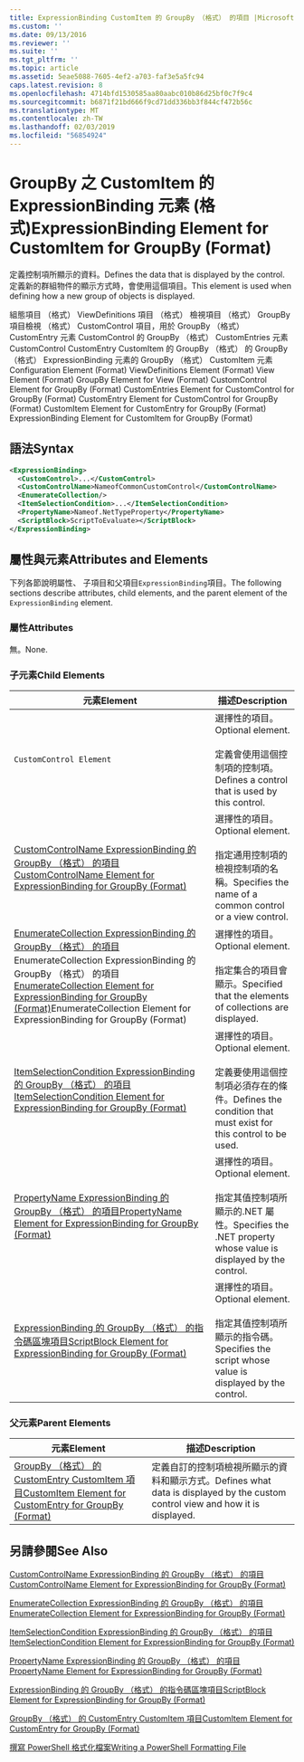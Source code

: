 ```yaml
---
title: ExpressionBinding CustomItem 的 GroupBy （格式） 的項目 |Microsoft Docs
ms.custom: ''
ms.date: 09/13/2016
ms.reviewer: ''
ms.suite: ''
ms.tgt_pltfrm: ''
ms.topic: article
ms.assetid: 5eae5088-7605-4ef2-a703-faf3e5a5fc94
caps.latest.revision: 8
ms.openlocfilehash: 4714bfd1530585aa80aabc010b86d25bf0c7f9c4
ms.sourcegitcommit: b6871f21bd666f9cd71dd336bb3f844cf472b56c
ms.translationtype: MT
ms.contentlocale: zh-TW
ms.lasthandoff: 02/03/2019
ms.locfileid: "56854924"
---
```

# <a name="expressionbinding-element-for-customitem-for-groupby-format"></a><span data-ttu-id="8bbab-102">GroupBy 之 CustomItem 的 ExpressionBinding 元素 (格式)</span><span class="sxs-lookup"><span data-stu-id="8bbab-102">ExpressionBinding Element for CustomItem for GroupBy (Format)</span></span>

<span data-ttu-id="8bbab-103">定義控制項所顯示的資料。</span><span class="sxs-lookup"><span data-stu-id="8bbab-103">Defines the data that is displayed by the control.</span></span> <span data-ttu-id="8bbab-104">定義新的群組物件的顯示方式時，會使用這個項目。</span><span class="sxs-lookup"><span data-stu-id="8bbab-104">This element is used when defining how a new group of objects is displayed.</span></span>

<span data-ttu-id="8bbab-105">組態項目 （格式） ViewDefinitions 項目 （格式） 檢視項目 （格式） GroupBy 項目檢視 （格式） CustomControl 項目，用於 GroupBy （格式） CustomEntry 元素 CustomControl 的 GroupBy （格式） CustomEntries 元素CustomControl CustomEntry CustomItem 的 GroupBy （格式） 的 GroupBy （格式） ExpressionBinding 元素的 GroupBy （格式） CustomItem 元素</span><span class="sxs-lookup"><span data-stu-id="8bbab-105">Configuration Element (Format) ViewDefinitions Element (Format) View Element (Format) GroupBy Element for View (Format) CustomControl Element for GroupBy (Format) CustomEntries Element for CustomControl for GroupBy (Format) CustomEntry Element for CustomControl for GroupBy (Format) CustomItem Element for CustomEntry for GroupBy (Format) ExpressionBinding Element for CustomItem for GroupBy (Format)</span></span>

## <a name="syntax"></a><span data-ttu-id="8bbab-106">語法</span><span class="sxs-lookup"><span data-stu-id="8bbab-106">Syntax</span></span>

```xml
<ExpressionBinding>
  <CustomControl>...</CustomControl>
  <CustomControlName>NameofCommonCustomControl</CustomControlName>
  <EnumerateCollection/>
  <ItemSelectionCondition>...</ItemSelectionCondition>
  <PropertyName>Nameof.NetTypeProperty</PropertyName>
  <ScriptBlock>ScriptToEvaluate></ScriptBlock>
</ExpressionBinding>
```

## <a name="attributes-and-elements"></a><span data-ttu-id="8bbab-107">屬性與元素</span><span class="sxs-lookup"><span data-stu-id="8bbab-107">Attributes and Elements</span></span>

<span data-ttu-id="8bbab-108">下列各節說明屬性、 子項目和父項目`ExpressionBinding`項目。</span><span class="sxs-lookup"><span data-stu-id="8bbab-108">The following sections describe attributes, child elements, and the parent element of the `ExpressionBinding` element.</span></span>

### <a name="attributes"></a><span data-ttu-id="8bbab-109">屬性</span><span class="sxs-lookup"><span data-stu-id="8bbab-109">Attributes</span></span>

<span data-ttu-id="8bbab-110">無。</span><span class="sxs-lookup"><span data-stu-id="8bbab-110">None.</span></span>

### <a name="child-elements"></a><span data-ttu-id="8bbab-111">子元素</span><span class="sxs-lookup"><span data-stu-id="8bbab-111">Child Elements</span></span>

|<span data-ttu-id="8bbab-112">元素</span><span class="sxs-lookup"><span data-stu-id="8bbab-112">Element</span></span>|<span data-ttu-id="8bbab-113">描述</span><span class="sxs-lookup"><span data-stu-id="8bbab-113">Description</span></span>|
|-------------|-----------------|
|`CustomControl Element`|<span data-ttu-id="8bbab-114">選擇性的項目。</span><span class="sxs-lookup"><span data-stu-id="8bbab-114">Optional element.</span></span><br /><br /> <span data-ttu-id="8bbab-115">定義會使用這個控制項的控制項。</span><span class="sxs-lookup"><span data-stu-id="8bbab-115">Defines a control that is used by this control.</span></span>|
|[<span data-ttu-id="8bbab-116">CustomControlName ExpressionBinding 的 GroupBy （格式） 的項目</span><span class="sxs-lookup"><span data-stu-id="8bbab-116">CustomControlName Element for ExpressionBinding for GroupBy (Format)</span></span>](./customcontrolname-element-for-expressionbinding-for-groupby-format.md)|<span data-ttu-id="8bbab-117">選擇性的項目。</span><span class="sxs-lookup"><span data-stu-id="8bbab-117">Optional element.</span></span><br /><br /> <span data-ttu-id="8bbab-118">指定通用控制項的檢視控制項的名稱。</span><span class="sxs-lookup"><span data-stu-id="8bbab-118">Specifies the name of a common control or a view control.</span></span>|
|<span data-ttu-id="8bbab-119">[EnumerateCollection ExpressionBinding 的 GroupBy （格式） 的項目](./enumeratecollection-element-for-expressionbinding-for-groupby-format.md)EnumerateCollection ExpressionBinding 的 GroupBy （格式） 的項目</span><span class="sxs-lookup"><span data-stu-id="8bbab-119">[EnumerateCollection Element for ExpressionBinding for GroupBy (Format)](./enumeratecollection-element-for-expressionbinding-for-groupby-format.md)EnumerateCollection Element for ExpressionBinding for GroupBy (Format)</span></span>|<span data-ttu-id="8bbab-120">選擇性的項目。</span><span class="sxs-lookup"><span data-stu-id="8bbab-120">Optional element.</span></span><br /><br /> <span data-ttu-id="8bbab-121">指定集合的項目會顯示。</span><span class="sxs-lookup"><span data-stu-id="8bbab-121">Specified that the elements of collections are displayed.</span></span>|
|[<span data-ttu-id="8bbab-122">ItemSelectionCondition ExpressionBinding 的 GroupBy （格式） 的項目</span><span class="sxs-lookup"><span data-stu-id="8bbab-122">ItemSelectionCondition Element for ExpressionBinding for GroupBy (Format)</span></span>](./itemselectioncondition-element-for-expressionbinding-for-groupby-format.md)|<span data-ttu-id="8bbab-123">選擇性的項目。</span><span class="sxs-lookup"><span data-stu-id="8bbab-123">Optional element.</span></span><br /><br /> <span data-ttu-id="8bbab-124">定義要使用這個控制項必須存在的條件。</span><span class="sxs-lookup"><span data-stu-id="8bbab-124">Defines the condition that must exist for this control to be used.</span></span>|
|[<span data-ttu-id="8bbab-125">PropertyName ExpressionBinding 的 GroupBy （格式） 的項目</span><span class="sxs-lookup"><span data-stu-id="8bbab-125">PropertyName Element for ExpressionBinding for GroupBy (Format)</span></span>](./propertyname-element-for-expressionbinding-for-groupby-format.md)|<span data-ttu-id="8bbab-126">選擇性的項目。</span><span class="sxs-lookup"><span data-stu-id="8bbab-126">Optional element.</span></span><br /><br /> <span data-ttu-id="8bbab-127">指定其值控制項所顯示的.NET 屬性。</span><span class="sxs-lookup"><span data-stu-id="8bbab-127">Specifies the .NET property whose value is displayed by the control.</span></span>|
|[<span data-ttu-id="8bbab-128">ExpressionBinding 的 GroupBy （格式） 的指令碼區塊項目</span><span class="sxs-lookup"><span data-stu-id="8bbab-128">ScriptBlock Element for ExpressionBinding for GroupBy (Format)</span></span>](./scriptblock-element-for-expressionbinding-for-groupby-format.md)|<span data-ttu-id="8bbab-129">選擇性的項目。</span><span class="sxs-lookup"><span data-stu-id="8bbab-129">Optional element.</span></span><br /><br /> <span data-ttu-id="8bbab-130">指定其值控制項所顯示的指令碼。</span><span class="sxs-lookup"><span data-stu-id="8bbab-130">Specifies the script whose value is displayed by the control.</span></span>|

### <a name="parent-elements"></a><span data-ttu-id="8bbab-131">父元素</span><span class="sxs-lookup"><span data-stu-id="8bbab-131">Parent Elements</span></span>

|<span data-ttu-id="8bbab-132">元素</span><span class="sxs-lookup"><span data-stu-id="8bbab-132">Element</span></span>|<span data-ttu-id="8bbab-133">描述</span><span class="sxs-lookup"><span data-stu-id="8bbab-133">Description</span></span>|
|-------------|-----------------|
|[<span data-ttu-id="8bbab-134">GroupBy （格式） 的 CustomEntry CustomItem 項目</span><span class="sxs-lookup"><span data-stu-id="8bbab-134">CustomItem Element for CustomEntry for GroupBy (Format)</span></span>](./customitem-element-for-customentry-for-groupby-format.md)|<span data-ttu-id="8bbab-135">定義自訂的控制項檢視所顯示的資料和顯示方式。</span><span class="sxs-lookup"><span data-stu-id="8bbab-135">Defines what data is displayed by the custom control view and how it is displayed.</span></span>|

## <a name="see-also"></a><span data-ttu-id="8bbab-136">另請參閱</span><span class="sxs-lookup"><span data-stu-id="8bbab-136">See Also</span></span>

[<span data-ttu-id="8bbab-137">CustomControlName ExpressionBinding 的 GroupBy （格式） 的項目</span><span class="sxs-lookup"><span data-stu-id="8bbab-137">CustomControlName Element for ExpressionBinding for GroupBy (Format)</span></span>](./customcontrolname-element-for-expressionbinding-for-groupby-format.md)

[<span data-ttu-id="8bbab-138">EnumerateCollection ExpressionBinding 的 GroupBy （格式） 的項目</span><span class="sxs-lookup"><span data-stu-id="8bbab-138">EnumerateCollection Element for ExpressionBinding for GroupBy (Format)</span></span>](./enumeratecollection-element-for-expressionbinding-for-groupby-format.md)

[<span data-ttu-id="8bbab-139">ItemSelectionCondition ExpressionBinding 的 GroupBy （格式） 的項目</span><span class="sxs-lookup"><span data-stu-id="8bbab-139">ItemSelectionCondition Element for ExpressionBinding for GroupBy (Format)</span></span>](./itemselectioncondition-element-for-expressionbinding-for-groupby-format.md)

[<span data-ttu-id="8bbab-140">PropertyName ExpressionBinding 的 GroupBy （格式） 的項目</span><span class="sxs-lookup"><span data-stu-id="8bbab-140">PropertyName Element for ExpressionBinding for GroupBy (Format)</span></span>](./propertyname-element-for-expressionbinding-for-groupby-format.md)

[<span data-ttu-id="8bbab-141">ExpressionBinding 的 GroupBy （格式） 的指令碼區塊項目</span><span class="sxs-lookup"><span data-stu-id="8bbab-141">ScriptBlock Element for ExpressionBinding for GroupBy (Format)</span></span>](./scriptblock-element-for-expressionbinding-for-groupby-format.md)

[<span data-ttu-id="8bbab-142">GroupBy （格式） 的 CustomEntry CustomItem 項目</span><span class="sxs-lookup"><span data-stu-id="8bbab-142">CustomItem Element for CustomEntry for GroupBy (Format)</span></span>](./customitem-element-for-customentry-for-groupby-format.md)

[<span data-ttu-id="8bbab-143">撰寫 PowerShell 格式化檔案</span><span class="sxs-lookup"><span data-stu-id="8bbab-143">Writing a PowerShell Formatting File</span></span>](./writing-a-powershell-formatting-file.md)
